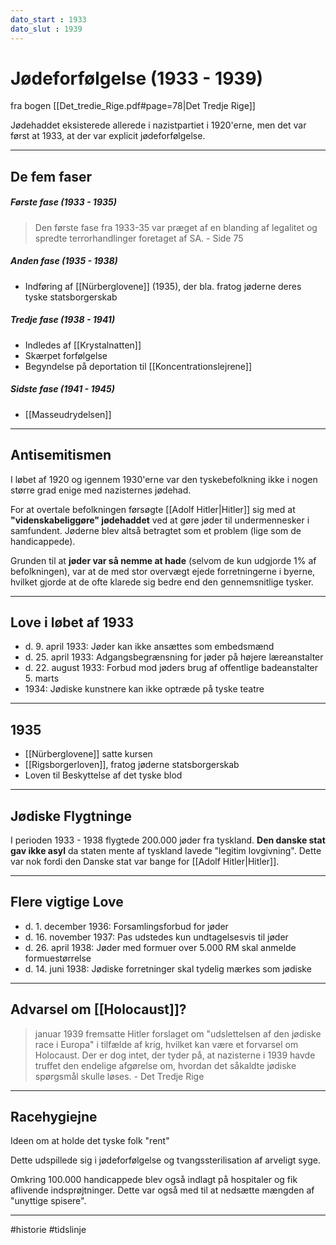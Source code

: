 ```yaml
---
dato_start : 1933
dato_slut : 1939
---
```


# Jødeforfølgelse (1933 - 1939)
fra bogen [[Det_tredie_Rige.pdf#page=78|Det Tredje Rige]]

Jødehaddet eksisterede allerede i nazistpartiet i 1920'erne, men det var først at 1933, at der var explicit jødeforfølgelse. 

---

## De fem faser

##### Første fase (1933 - 1935)
>Den første fase fra 1933-35 var præget af en blanding af legalitet og spredte terrorhandlinger foretaget af SA. 
>\- Side 75

##### Anden fase (1935 - 1938)
- Indføring af [[Nürberglovene]] (1935), der bla. fratog jøderne deres tyske statsborgerskab

##### Tredje fase (1938 - 1941)
- Indledes af [[Krystalnatten]]
- Skærpet forfølgelse
- Begyndelse på deportation til [[Koncentrationslejrene]]

##### Sidste fase (1941 - 1945)
- [[Masseudrydelsen]]

---

## Antisemitismen
I løbet af 1920 og igennem 1930'erne var den tyskebefolkning ikke i nogen større grad enige med nazisternes jødehad.

For at overtale befolkningen førsøgte [[Adolf Hitler|Hitler]] sig med at **"videnskabeliggøre" jødehaddet** ved at gøre jøder til undermennesker i samfundent. Jøderne blev altså betragtet som et problem (lige som de handicappede).

Grunden til at **jøder var så nemme at hade** (selvom de kun udgjorde 1% af befolkningen), var at de med stor overvægt ejede forretningerne i byerne, hvilket gjorde at de ofte klarede sig bedre end den gennemsnitlige tysker. 



---
## Love i løbet af 1933
- d. 9. april 1933: Jøder kan ikke ansættes som embedsmænd 
- d. 25. april 1933: Adgangsbegrænsning for jøder på højere læreanstalter 
- d. 22. august 1933: Forbud mod jøders brug af offentlige badeanstalter 5. marts 
- 1934: Jødiske kunstnere kan ikke optræde på tyske teatre

---
## 1935
- [[Nürberglovene]] satte kursen
- [[Rigsborgerloven]], fratog jøderne statsborgerskab
- Loven til Beskyttelse af det tyske blod

---
## Jødiske Flygtninge
I perioden 1933 - 1938 flygtede 200.000 jøder fra tyskland. **Den danske stat gav ikke asyl** da staten mente af tyskland lavede "legitim lovgivning". Dette var nok fordi den Danske stat var bange for [[Adolf Hitler|Hitler]].

---
## Flere vigtige Love
- d. 1. december 1936: Forsamlingsforbud for jøder 
- d. 16. november 1937: Pas udstedes kun undtagelsesvis til jøder 
- d. 26. april 1938: Jøder med formuer over 5.000 RM skal anmelde formuestørrelse 
- d. 14. juni 1938: Jødiske forretninger skal tydelig mærkes som jødiske



---
## Advarsel om [[Holocaust]]?
>januar 1939 fremsatte Hitler forslaget om "udslettelsen af den jødiske race i Europa" i tilfælde af krig, hvilket kan være et forvarsel om Holocaust. Der er dog intet, der tyder på, at nazisterne i 1939 havde truffet den endelige afgørelse om, hvordan det såkaldte jødiske spørgsmål skulle løses.
>\- Det Tredje Rige





---
## Racehygiejne
Ideen om at holde det tyske folk "rent"

Dette udspillede sig i jødeforfølgelse og tvangssterilisation af arveligt syge. 

Omkring 100.000 handicappede blev også indlagt på hospitaler og fik aflivende indsprøjtninger. Dette var også med til at nedsætte mængden af "unyttige spisere".

---

#historie 
#tidslinje 